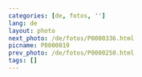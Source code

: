 ```yaml
---
categories: [de, fotos, '']
lang: de
layout: photo
next_photo: /de/fotos/P0000336.html
picname: P0000019
prev_photo: /de/fotos/P0000250.html
tags: []
---
```

